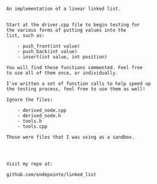 	An implementation of a linear linked list.


	Start at the driver.cpp file to begin testing for 
	the various forms of putting values into the 
	list, such as:
		
		- push_front(int value)
		- push_back(int value)
		- insert(int value, int position)

	You will find these functions commented. Feel free 
	to use all of them once, or individually.

	I've written a set of function calls to help speed up 
	the testing process, feel free to use them as well!	

	Ignore the files:
		
		- derived_node.cpp
		- derived_node.h
		- tools.h
		- tools.cpp

	Those were files that I was using as a sandbox.




	Visit my repo at: 

	github.com/endepointe/linked_list
